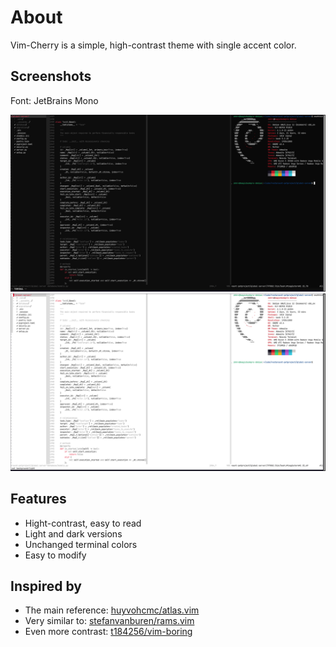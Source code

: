 # About

Vim-Cherry is a simple, high-contrast theme with single accent color.


## Screenshots

Font: JetBrains Mono

![dark](./screenshots/dark.png)
![light](./screenshots/light.png)


## Features

- Hight-contrast, easy to read
- Light and dark versions
- Unchanged terminal colors
- Easy to modify


## Inspired by

- The main reference: [huyvohcmc/atlas.vim](https://github.com/huyvohcmc/atlas.vim)
- Very similar to: [stefanvanburen/rams.vim](https://github.com/stefanvanburen/rams.vim)
- Even more contrast: [t184256/vim-boring](https://github.com/t184256/vim-boring)

